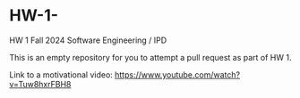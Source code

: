 # HW-1-

HW 1 Fall 2024 Software Engineering / IPD 

This is an empty repository for you to attempt a pull request as part of HW 1.

Link to a motivational video: https://www.youtube.com/watch?v=Tuw8hxrFBH8

